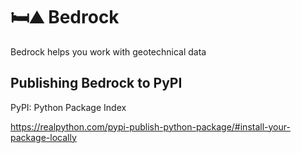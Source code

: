 # 🛏️⛰️ Bedrock
Bedrock helps you work with geotechnical data


## Publishing Bedrock to PyPI
PyPI: Python Package Index

https://realpython.com/pypi-publish-python-package/#install-your-package-locally
